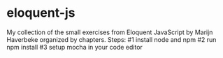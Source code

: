# eloquent-js
My collection of the small exercises from Eloquent JavaScript by Marijn Haverbeke organized by chapters.
Steps:
#1 install node and npm
#2 run npm install
#3 setup mocha in your code editor
